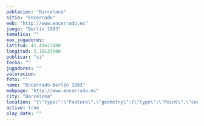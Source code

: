 ```yaml
---
poblacion: "Barcelona"
sitio: "Encerrado"
web: "http://www.encerrado.es"
juego: "Berlín 1983"
tematica: ""
max_jugadores: 
latitud: 41.41677080
longitud: 2.19133800
publicar: "si"
fecha: ""
jugadores: ""
valoracion: 
foto: ""
name: "Encerrado-Berlín 1983"
webpage: "http://www.encerrado.es"
city: "Barcelona"
location: "{\"type\":\"Feature\",\"geometry\":{\"type\":\"Point\",\"coordinates\":[\"41,41677080\",\"2,19133800\"]}}"
active: true
play_date: ""
---
```

